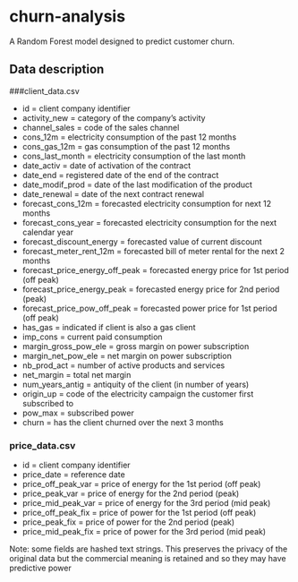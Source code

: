 # churn-analysis
A Random Forest model designed to predict customer churn.

## Data description

###client_data.csv

* id = client company identifier
* activity_new = category of the company’s activity
* channel_sales = code of the sales channel
* cons_12m = electricity consumption of the past 12 months
* cons_gas_12m = gas consumption of the past 12 months
* cons_last_month = electricity consumption of the last month
* date_activ = date of activation of the contract
* date_end = registered date of the end of the contract
* date_modif_prod = date of the last modification of the product
* date_renewal = date of the next contract renewal
* forecast_cons_12m = forecasted electricity consumption for next 12 months
* forecast_cons_year = forecasted electricity consumption for the next calendar year
* forecast_discount_energy = forecasted value of current discount
* forecast_meter_rent_12m = forecasted bill of meter rental for the next 2 months
* forecast_price_energy_off_peak = forecasted energy price for 1st period (off peak)
* forecast_price_energy_peak = forecasted energy price for 2nd period (peak)
* forecast_price_pow_off_peak = forecasted power price for 1st period (off peak)
* has_gas = indicated if client is also a gas client
* imp_cons = current paid consumption
* margin_gross_pow_ele = gross margin on power subscription
* margin_net_pow_ele = net margin on power subscription
* nb_prod_act = number of active products and services
* net_margin = total net margin
* num_years_antig = antiquity of the client (in number of years)
* origin_up = code of the electricity campaign the customer first subscribed to
* pow_max = subscribed power
* churn = has the client churned over the next 3 months

### price_data.csv

* id = client company identifier
* price_date = reference date
* price_off_peak_var = price of energy for the 1st period (off peak)
* price_peak_var = price of energy for the 2nd period (peak)
* price_mid_peak_var = price of energy for the 3rd period (mid peak)
* price_off_peak_fix = price of power for the 1st period (off peak)
* price_peak_fix = price of power for the 2nd period (peak)
* price_mid_peak_fix = price of power for the 3rd period (mid peak)

Note: some fields are hashed text strings. This preserves the privacy of the original data but the commercial meaning is retained and so they may have predictive power
